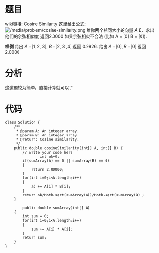 # 题目
wiki链接: Cosine Similarity
这里给出公式:
![/media/problem/cosine-similarity.png](http://upload-images.jianshu.io/upload_images/1234352-2208a8fdeeea850e.png?imageMogr2/auto-orient/strip%7CimageView2/2/w/1240)
给你两个相同大小的向量 *A* *B*，求出他们的余弦相似度
返回2.0000
如果余弦相似不合法 (比如 A = [0] B = [0]).

**样例**
给出 *A* =[1, 2, 3], *B* =[2, 3 ,4]
返回 0.9926.
给出 *A* =[0], *B* =[0]
返回 2.0000

# 分析
这道题较为简单，直接计算就可以了

# 代码
```
class Solution {
    /**
     * @param A: An integer array.
     * @param B: An integer array.
     * @return: Cosine similarity.
     */
    public double cosineSimilarity(int[] A, int[] B) {
        // write your code here
            	int ab=0;
    	if(sumArray(A) == 0 || sumArray(B) == 0)
    	{
    		return 2.00000;
    	}
    	for(int i=0;i<A.length;i++)
    	{
    		ab += A[i] * B[i];
    	}
    	return ab/Math.sqrt(sumArray(A))/Math.sqrt(sumArray(B));
    }
    
        public double sumArray(int[] A)
    {
    	int sum = 0;
    	for(int i=0;i<A.length;i++)
    	{
    		sum += A[i] * A[i];
    	}
    	return sum;
    }
}
```
